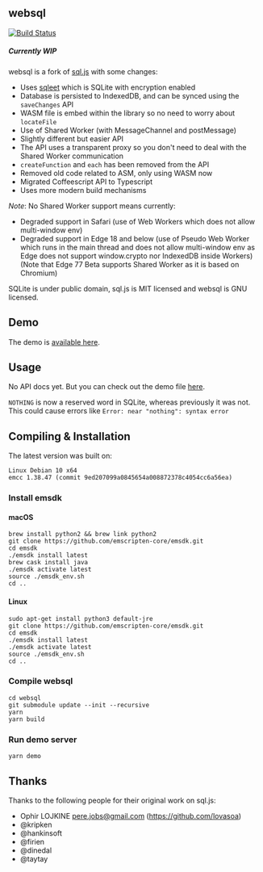 ## websql

[![Build Status](https://travis-ci.com/wireapp/websql.svg?branch=master)](http://travis-ci.com/wireapp/websql)

##### Currently WIP

websql is a fork of [sql.js](https://github.com/kripken/sql.js) with some changes:

- Uses [sqleet](https://github.com/resilar/sqleet) which is SQLite with encryption enabled
- Database is persisted to IndexedDB, and can be synced using the `saveChanges` API
- WASM file is embed within the library so no need to worry about `locateFile`
- Use of Shared Worker (with MessageChannel and postMessage)
- Slightly different but easier API
- The API uses a transparent proxy so you don't need to deal with the Shared Worker communication
- `createFunction` and `each` has been removed from the API
- Removed old code related to ASM, only using WASM now
- Migrated Coffeescript API to Typescript
- Uses more modern build mechanisms

_Note_: No Shared Worker support means currently:

- Degraded support in Safari (use of Web Workers which does not allow multi-window env)
- Degraded support in Edge 18 and below (use of Pseudo Web Worker which runs in the main thread and does not allow multi-window env as Edge does not support window.crypto nor IndexedDB inside Workers) (Note that Edge 77 Beta supports Shared Worker as it is based on Chromium)

SQLite is under public domain, sql.js is MIT licensed and websql is GNU licensed.

## Demo

The demo is [available here](https://wireapp.github.io/websql/demo).

## Usage

No API docs yet. But you can check out the demo file [here](https://github.com/wireapp/websql/blob/master/demo/index.html).

`NOTHING` is now a reserved word in SQLite, whereas previously it was not. This could cause errors like `Error: near "nothing": syntax error`

## Compiling & Installation

The latest version was built on:

```
Linux Debian 10 x64
emcc 1.38.47 (commit 9ed207099a0845654a008872378c4054cc6a56ea)
```

### Install emsdk

#### macOS

```
brew install python2 && brew link python2
git clone https://github.com/emscripten-core/emsdk.git
cd emsdk
./emsdk install latest
brew cask install java
./emsdk activate latest
source ./emsdk_env.sh
cd ..
```

#### Linux

```
sudo apt-get install python3 default-jre
git clone https://github.com/emscripten-core/emsdk.git
cd emsdk
./emsdk install latest
./emsdk activate latest
source ./emsdk_env.sh
cd ..
```

### Compile websql

```
cd websql
git submodule update --init --recursive
yarn
yarn build
```

### Run demo server

```
yarn demo
```

## Thanks

Thanks to the following people for their original work on sql.js:

- Ophir LOJKINE <pere.jobs@gmail.com> (https://github.com/lovasoa)
- @kripken
- @hankinsoft
- @firien
- @dinedal
- @taytay
